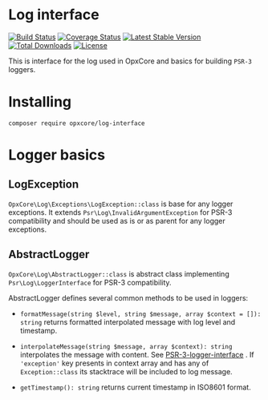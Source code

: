 # Log interface

[![Build Status](https://www.travis-ci.com/opxcore/log-interface.svg?branch=master)](https://www.travis-ci.com/opxcore/log-interface)
[![Coverage Status](https://coveralls.io/repos/github/opxcore/log-interface/badge.svg?branch=master)](https://coveralls.io/github/opxcore/log-interface?branch=master)
[![Latest Stable Version](https://poser.pugx.org/opxcore/log-interface/v/stable)](https://packagist.org/packages/opxcore/log-interface)
[![Total Downloads](https://poser.pugx.org/opxcore/log-interface/downloads)](https://packagist.org/packages/opxcore/log-interface)
[![License](https://poser.pugx.org/opxcore/log-interface/license)](https://packagist.org/packages/opxcore/log-interface)

This is interface for the log used in OpxCore and basics for building `PSR-3` loggers.

# Installing

`composer require opxcore/log-interface`

# Logger basics

## LogException

`OpxCore\Log\Exceptions\LogException::class` is base for any logger exceptions. It
extends `Psr\Log\InvalidArgumentException` for PSR-3 compatibility and should be used as is or as parent for any logger
exceptions.

## AbstractLogger

`OpxCore\Log\AbstractLogger::class` is abstract class implementing
`Psr\Log\LoggerInterface` for PSR-3 compatibility.

AbstractLogger defines several common methods to be used in loggers:

- `formatMessage(string $level, string $message, array $context = []): string`
  returns formatted interpolated message with log level and timestamp.

- `interpolateMessage(string $message, array $context): string`
  interpolates the message with content. See
  [PSR-3-logger-interface](https://github.com/php-fig/fig-standards/blob/master/accepted/PSR-3-logger-interface.md#12-message)
  . If `'exception'` key presents in context array and has any of `Exception::class` its stacktrace will be included to
  log message.

- `getTimestamp(): string` returns current timestamp in ISO8601 format.